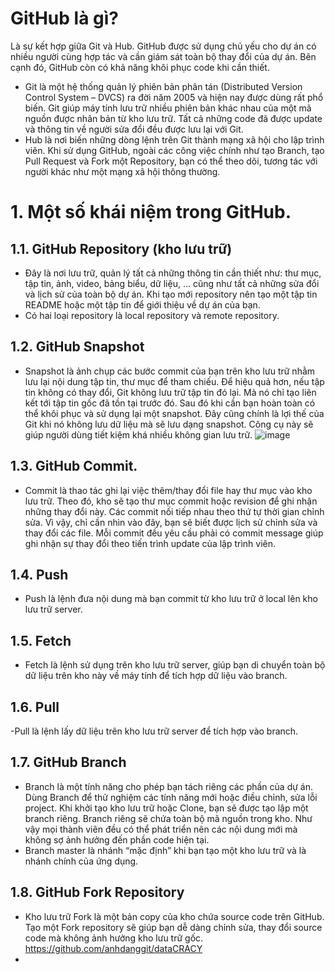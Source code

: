 # GitHub là gì?
Là sự kết hợp giữa Git và Hub. GitHub được sử dụng chủ yếu cho dự án có nhiều người cùng hợp tác và cần giám sát toàn bộ thay đổi của dự án. Bên cạnh đó, GitHub còn có khả năng khôi phục code khi cần thiết. 
- Git là một hệ thống quản lý phiên bản phân tán (Distributed Version Control System – DVCS) ra đời năm 2005 và hiện nay được dùng rất phổ biến. Git giúp máy tính lưu trữ nhiều phiên bản khác nhau của một mã nguồn được nhân bản từ kho lưu trữ. Tất cả những code đã được update và thông tin về người sửa đổi đều được lưu lại với Git.
- Hub là nơi biến những dòng lệnh trên Git thành mạng xã hội cho lập trình viên.
Khi sử dụng GitHub, ngoài các công việc chính như tạo Branch, tạo Pull Request và Fork một Repository, bạn có thể theo dõi, tương tác với người khác như một mạng xã hội thông thường.
# 1. Một số khái niệm trong GitHub.
## 1.1. GitHub Repository (kho lưu trữ)
- Đây là nơi lưu trữ, quản lý tất cả những thông tin cần thiết như: thư mục, tập tin, ảnh, video, bảng biểu, dữ liệu, ... cũng như tất cả những sửa đổi và lịch sử của toàn bộ dự án. Khi tạo mới repository nên tạo một tập tin README hoặc một tập tin để giới thiệu về dự án của bạn.
- Có hai loại repository là local repository và remote repository.
## 1.2. GitHub Snapshot
- Snapshot là ảnh chụp các bước commit của bạn trên kho lưu trữ nhằm lưu lại nội dung tập tin, thư mục để tham chiếu. Để hiệu quả hơn, nếu tập tin không có thay đổi, Git không lưu trữ tập tin đó lại. Mà nó chỉ tạo liên kết tới tập tin gốc đã tồn tại trước đó. Sau đó khi cần bạn hoàn toàn có thể khôi phục và sử dụng lại một snapshot. Đây cũng chính là lợi thế của Git khi nó không lưu dữ liệu mà sẽ lưu dạng snapshot. Công cụ này sẽ giúp người dùng tiết kiệm khá nhiều không gian lưu trữ.
![image](https://user-images.githubusercontent.com/55431344/115151608-d3de5000-a097-11eb-8999-c3daef13f128.png)
## 1.3. GitHub Commit.
- Commit là thao tác ghi lại việc thêm/thay đổi file hay thư mục vào kho lưu trữ. Theo đó, kho sẽ tạo thư mục commit hoặc revision để ghi nhận những thay đổi này. Các commit nối tiếp nhau theo thứ tự thời gian chỉnh sửa. Vì vậy, chỉ cần nhìn vào đây, bạn sẽ biết được lịch sử chỉnh sửa và thay đổi các file. Mỗi commit đều yêu cầu phải có commit message giúp ghi nhận sự thay đổi theo tiến trình update của lập trình viên.
## 1.4. Push
- Push là lệnh đưa nội dung mà bạn commit từ kho lưu trữ ở local lên kho lưu trữ server.
## 1.5. Fetch
- Fetch là lệnh sử dụng trên kho lưu trữ server, giúp bạn di chuyển toàn bộ dữ liệu trên kho này về máy tính để tích hợp dữ liệu vào branch.
## 1.6. Pull
-Pull là lệnh lấy dữ liệu trên kho lưu trữ server để tích hợp vào branch.
## 1.7. GitHub Branch
- Branch là một tính năng cho phép bạn tách riêng các phần của dự án. Dùng Branch để thử nghiệm các tính năng mới hoặc điều chỉnh, sửa lỗi project. Khi khởi tạo kho lưu trữ hoặc Clone, bạn sẽ được tạo lập một branch riêng. Branch riêng sẽ chứa toàn bộ mã nguồn trong kho. Như vậy mọi thành viên đều có thể phát triển nên các nội dung mới mà không sợ ảnh hưởng đến phần code hiện tại.
- Branch master là nhánh “mặc định” khi bạn tạo một kho lưu trữ và là nhánh chính của ứng dụng.
## 1.8. GitHub Fork Repository
- Kho lưu trữ Fork là một bản copy của kho chứa source code trên GitHub. Tạo một Fork repository sẽ giúp bạn dễ dàng chỉnh sửa, thay đổi source code mà không ảnh hưởng kho lưu trữ gốc. https://github.com/anhdanggit/dataCRACY
- 
